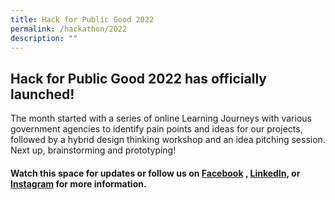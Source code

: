 ```yaml
---
title: Hack for Public Good 2022
permalink: /hackathon/2022
description: ""
---
```

## Hack for Public Good 2022 has officially launched!

The month started with a series of online Learning Journeys with various government agencies to identify pain points and ideas for our projects, followed by a hybrid design thinking workshop and an idea pitching session. Next up, brainstorming and prototyping!

#### Watch this space for updates or follow us on [Facebook](https://www.facebook.com/opengovsg/) , [LinkedIn](https://www.linkedin.com/company/open-government-products), or [Instagram](https://www.instagram.com/opengovsg/) for more information.
